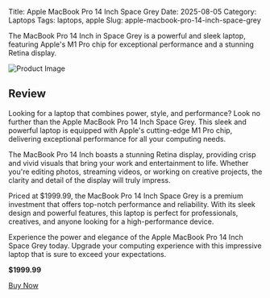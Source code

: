 Title: Apple MacBook Pro 14 Inch Space Grey
Date: 2025-08-05
Category: Laptops
Tags: laptops, apple
Slug: apple-macbook-pro-14-inch-space-grey


The MacBook Pro 14 Inch in Space Grey is a powerful and sleek laptop, featuring Apple's M1 Pro chip for exceptional performance and a stunning Retina display.

![Product Image](https://cdn.dummyjson.com/product-images/laptops/apple-macbook-pro-14-inch-space-grey/1.webp)

## Review

Looking for a laptop that combines power, style, and performance? Look no further than the Apple MacBook Pro 14 Inch Space Grey. This sleek and powerful laptop is equipped with Apple's cutting-edge M1 Pro chip, delivering exceptional performance for all your computing needs.

The MacBook Pro 14 Inch boasts a stunning Retina display, providing crisp and vivid visuals that bring your work and entertainment to life. Whether you're editing photos, streaming videos, or working on creative projects, the clarity and detail of the display will truly impress.

Priced at $1999.99, the MacBook Pro 14 Inch Space Grey is a premium investment that offers top-notch performance and reliability. With its sleek design and powerful features, this laptop is perfect for professionals, creatives, and anyone looking for a high-performance device.

Experience the power and elegance of the Apple MacBook Pro 14 Inch Space Grey today. Upgrade your computing experience with this impressive laptop that is sure to exceed your expectations.





**$1999.99**

[Buy Now](https://www.amazon.com/s?k=Apple+MacBook+Pro+14+Inch+Space+Grey&tag=kenenitech-20)